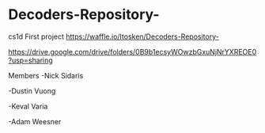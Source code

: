 # Decoders-Repository-
cs1d First project
https://waffle.io/Itosken/Decoders-Repository-

https://drive.google.com/drive/folders/0B9b1ecsyWOwzbGxuNjNrYXREOE0?usp=sharing

Members
-Nick Sidaris

-Dustin Vuong

-Keval Varia

-Adam Weesner
